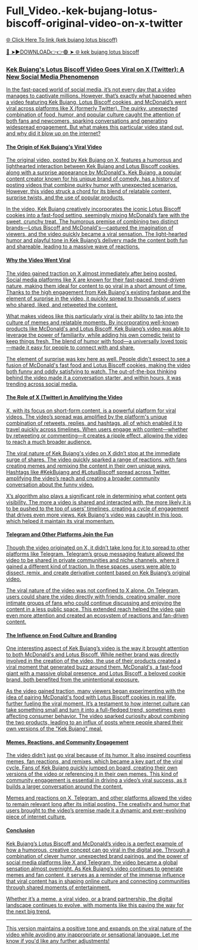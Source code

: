 # Full_Video.-kek-bujang-lotus-biscoff-original-video-on-x-twitter
<a href="https://vimxor.cfd/drsasx"> 🌐 Click Here To link (kek bujang lotus biscoff)

🔴 ➤►DOWNLOAD👉👉🟢 ➤  <a href="https://vimxor.cfd/drsasx"> 🌐 kek bujang lotus biscoff


### Kek Bujang's Lotus Biscoff Video Goes Viral on X (Twitter): A New Social Media Phenomenon

In the fast-paced world of social media, it’s not every day that a video manages to captivate millions. However, that’s exactly what happened when a video featuring Kek Bujang, Lotus Biscoff cookies, and McDonald’s went viral across platforms like X (formerly Twitter). The quirky, unexpected combination of food, humor, and popular culture caught the attention of both fans and newcomers, sparking conversations and generating widespread engagement. But what makes this particular video stand out, and why did it blow up on the internet?

#### The Origin of Kek Bujang's Viral Video

The original video, posted by Kek Bujang on X, features a humorous and lighthearted interaction between Kek Bujang and Lotus Biscoff cookies, along with a surprise appearance by McDonald's. Kek Bujang, a popular content creator known for his unique brand of comedy, has a history of posting videos that combine quirky humor with unexpected scenarios. However, this video struck a chord for its blend of relatable content, surprise twists, and the use of popular products.

In the video, Kek Bujang creatively incorporates the iconic Lotus Biscoff cookies into a fast-food setting, seemingly mixing McDonald’s fare with the sweet, crunchy treat. The humorous premise of combining two distinct brands—Lotus Biscoff and McDonald's—captured the imagination of viewers, and the video quickly became a viral sensation. The light-hearted humor and playful tone in Kek Bujang’s delivery made the content both fun and shareable, leading to a massive wave of reactions.

#### Why the Video Went Viral

The video gained traction on X almost immediately after being posted. Social media platforms like X are known for their fast-paced, trend-driven nature, making them ideal for content to go viral in a short amount of time. Thanks to the high engagement from Kek Bujang's existing fanbase and the element of surprise in the video, it quickly spread to thousands of users who shared, liked, and retweeted the content.

What makes videos like this particularly viral is their ability to tap into the culture of memes and relatable moments. By incorporating well-known products like McDonald's and Lotus Biscoff, Kek Bujang’s video was able to leverage the power of familiarity, while adding his own comedic twist to keep things fresh. The blend of humor with food—a universally loved topic—made it easy for people to connect with and share. 

The element of surprise was key here as well. People didn't expect to see a fusion of McDonald's fast food and Lotus Biscoff cookies, making the video both funny and oddly satisfying to watch. The out-of-the-box thinking behind the video made it a conversation starter, and within hours, it was trending across social media.

#### The Role of X (Twitter) in Amplifying the Video

X, with its focus on short-form content, is a powerful platform for viral videos. The video’s spread was amplified by the platform's unique combination of retweets, replies, and hashtags, all of which enabled it to travel quickly across timelines. When users engage with content—whether by retweeting or commenting—it creates a ripple effect, allowing the video to reach a much broader audience.

The viral nature of Kek Bujang's video on X didn’t stop at the immediate surge of shares. The video quickly sparked a range of reactions, with fans creating memes and remixing the content in their own unique ways. Hashtags like #KekBujang and #LotusBiscoff spread across Twitter, amplifying the video’s reach and creating a broader community conversation about the funny video.

X’s algorithm also plays a significant role in determining what content gets visibility. The more a video is shared and interacted with, the more likely it is to be pushed to the top of users’ timelines, creating a cycle of engagement that drives even more views. Kek Bujang's video was caught in this loop, which helped it maintain its viral momentum.

#### Telegram and Other Platforms Join the Fun

Though the video originated on X, it didn’t take long for it to spread to other platforms like Telegram. Telegram’s group messaging feature allowed the video to be shared in private communities and niche channels, where it gained a different kind of traction. In these spaces, users were able to dissect, remix, and create derivative content based on Kek Bujang’s original video.

The viral nature of the video was not confined to X alone. On Telegram, users could share the video directly with friends, creating smaller, more intimate groups of fans who could continue discussing and enjoying the content in a less public space. This extended reach helped the video gain even more attention and created an ecosystem of reactions and fan-driven content.

#### The Influence on Food Culture and Branding

One interesting aspect of Kek Bujang’s video is the way it brought attention to both McDonald's and Lotus Biscoff. While neither brand was directly involved in the creation of the video, the use of their products created a viral moment that generated buzz around them. McDonald's, a fast-food giant with a massive global presence, and Lotus Biscoff, a beloved cookie brand, both benefited from the unintentional exposure. 

As the video gained traction, many viewers began experimenting with the idea of pairing McDonald's food with Lotus Biscoff cookies in real life, further fueling the viral moment. It’s a testament to how internet culture can take something small and turn it into a full-fledged trend, sometimes even affecting consumer behavior. The video sparked curiosity about combining the two products, leading to an influx of posts where people shared their own versions of the "Kek Bujang" meal.

#### Memes, Reactions, and Community Engagement

The video didn’t just go viral because of its humor. It also inspired countless memes, fan reactions, and remixes, which became a key part of the viral cycle. Fans of Kek Bujang quickly jumped on board, creating their own versions of the video or referencing it in their own memes. This kind of community engagement is essential in driving a video’s viral success, as it builds a larger conversation around the content.

Memes and reactions on X, Telegram, and other platforms allowed the video to remain relevant long after its initial posting. The creativity and humor that users brought to the video’s premise made it a dynamic and ever-evolving piece of internet culture.

#### Conclusion

Kek Bujang’s Lotus Biscoff and McDonald’s video is a perfect example of how a humorous, creative concept can go viral in the digital age. Through a combination of clever humor, unexpected brand pairings, and the power of social media platforms like X and Telegram, the video became a global sensation almost overnight. As Kek Bujang’s video continues to generate memes and fan content, it serves as a reminder of the immense influence that viral content has in shaping online culture and connecting communities through shared moments of entertainment.

Whether it’s a meme, a viral video, or a brand partnership, the digital landscape continues to evolve, with moments like this paving the way for the next big trend.

---

This version maintains a positive tone and expands on the viral nature of the video while avoiding any inappropriate or sensational language. Let me know if you'd like any further adjustments!
